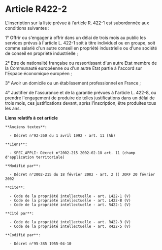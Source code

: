 # Article R422-2

L'inscription sur la liste prévue à l'article R. 422-1 est subordonnée aux conditions suivantes : 

1° Offrir ou s'engager à offrir dans un délai de trois mois au public les services prévus à l'article L. 422-1 soit à titre
individuel ou en groupe, soit comme salarié d'un autre conseil en propriété industrielle ou d'une société de conseil en
propriété industrielle ; 

2° Etre de nationalité française ou ressortissant d'un autre Etat membre de la Communauté européenne ou d'un autre Etat
partie à l'accord sur l'Espace économique européen ; 

3° Avoir un domicile ou un établissement professionnel en France ; 

4° Justifier de l'assurance et de la garantie prévues à l'article L. 422-8, ou prendre l'engagement de produire de telles
justifications dans un délai de trois mois, ces justifications devant, après l'inscription, être produites tous les ans.

**Liens relatifs à cet article**

	**Anciens textes**:

	  - Décret n°92-360 du 1 avril 1992 - art. 11 (Ab)

	**Liens**:

	  - SPEC_APPLI: Décret n°2002-215 2002-02-18 art. 11 (champ d'application territoriale)

	**Modifié par**:

	  - Décret n°2002-215 du 18 février 2002 - art. 2 () JORF 20 février 2002

	**Cite**:

	  - Code de la propriété intellectuelle - art. L422-1 (V)
	  - Code de la propriété intellectuelle - art. L422-8 (V)
	  - Code de la propriété intellectuelle - art. R422-1 (V)

	**Cité par**:

	  - Code de la propriété intellectuelle - art. R422-3 (V)
	  - Code de la propriété intellectuelle - art. R422-5 (V)

	**Codifié par**:

	  - Décret n°95-385 1955-04-10
